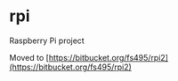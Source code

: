 # rpi
Raspberry Pi project

Moved to [https://bitbucket.org/fs495/rpi2](https://bitbucket.org/fs495/rpi2)
